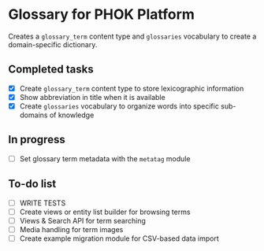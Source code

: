 Glossary for PHOK Platform
==========================
Creates a `glossary_term` content type and `glossaries` vocabulary to create a domain-specific dictionary.

Completed tasks
---------------
- [x] Create `glossary_term` content type to store lexicographic information
- [x] Show abbreviation in title when it is available
- [x] Create `glossaries` vocabulary to organize words into specific sub-domains of knowledge

In progress
-----------
- [ ] Set glossary term metadata with the `metatag` module

To-do list
----------
- [ ] WRITE TESTS
- [ ] Create views or entity list builder for browsing terms
- [ ] Views & Search API for term searching
- [ ] Media handling for term images
- [ ] Create example migration module for CSV-based data import
